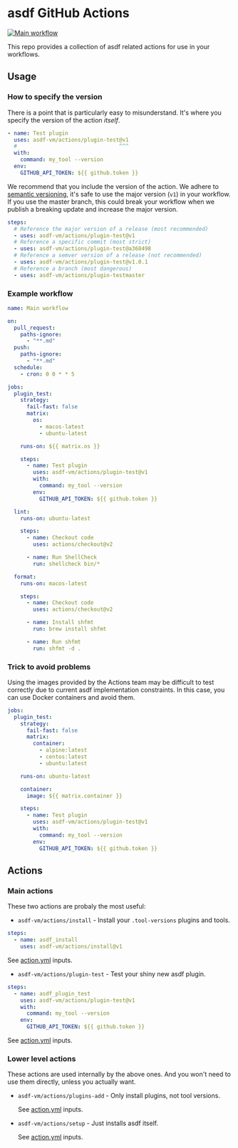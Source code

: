 # asdf GitHub Actions

[![Main workflow](https://github.com/asdf-vm/actions/workflows/Main%20workflow/badge.svg?branch=master)](https://github.com/asdf-vm/actions/actions)

This repo provides a collection of asdf related actions for use in your
workflows.

## Usage

### How to specify the version

There is a point that is particularly easy to misunderstand. It's where you
specify the version of the action _itself_.

```yml
- name: Test plugin
  uses: asdf-vm/actions/plugin-test@v1
  #                                ^^^
  with:
    command: my_tool --version
  env:
    GITHUB_API_TOKEN: ${{ github.token }}
```

We recommend that you include the version of the action. We adhere to
[semantic versioning](https://semver.org), it's safe to use the major version
(`v1`) in your workflow. If you use the master branch, this could break your
workflow when we publish a breaking update and increase the major version.

```yml
steps:
  # Reference the major version of a release (most recommended)
  - uses: asdf-vm/actions/plugin-test@v1
  # Reference a specific commit (most strict)
  - uses: asdf-vm/actions/plugin-test@a368498
  # Reference a semver version of a release (not recommended)
  - uses: asdf-vm/actions/plugin-test@v1.0.1
  # Reference a branch (most dangerous)
  - uses: asdf-vm/actions/plugin-testmaster
```

### Example workflow

```yml
name: Main workflow

on:
  pull_request:
    paths-ignore:
      - "**.md"
  push:
    paths-ignore:
      - "**.md"
  schedule:
    - cron: 0 0 * * 5

jobs:
  plugin_test:
    strategy:
      fail-fast: false
      matrix:
        os:
          - macos-latest
          - ubuntu-latest

    runs-on: ${{ matrix.os }}

    steps:
      - name: Test plugin
        uses: asdf-vm/actions/plugin-test@v1
        with:
          command: my_tool --version
        env:
          GITHUB_API_TOKEN: ${{ github.token }}

  lint:
    runs-on: ubuntu-latest

    steps:
      - name: Checkout code
        uses: actions/checkout@v2

      - name: Run ShellCheck
        run: shellcheck bin/*

  format:
    runs-on: macos-latest

    steps:
      - name: Checkout code
        uses: actions/checkout@v2

      - name: Install shfmt
        run: brew install shfmt

      - name: Run shfmt
        run: shfmt -d .
```

### Trick to avoid problems

Using the images provided by the Actions team may be difficult to test correctly
due to current asdf implementation constraints. In this case, you can use Docker
containers and avoid them.

```yml
jobs:
  plugin_test:
    strategy:
      fail-fast: false
      matrix:
        container:
          - alpine:latest
          - centos:latest
          - ubuntu:latest

    runs-on: ubuntu-latest

    container:
      image: ${{ matrix.container }}

    steps:
      - name: Test plugin
        uses: asdf-vm/actions/plugin-test@v1
        with:
          command: my_tool --version
        env:
          GITHUB_API_TOKEN: ${{ github.token }}
```

## Actions

### Main actions

These two actions are probaly the most useful:

- `asdf-vm/actions/install` - Install your `.tool-versions` plugins and tools.

```yml
steps:
  - name: asdf_install
    uses: asdf-vm/actions/install@v1
```

See [action.yml](install/action.yml) inputs.

- `asdf-vm/actions/plugin-test` - Test your shiny new asdf plugin.

```yml
steps:
  - name: asdf_plugin_test
    uses: asdf-vm/actions/plugin-test@v1
    with:
      command: my_tool --version
    env:
      GITHUB_API_TOKEN: ${{ github.token }}
```

See [action.yml](plugin-test/action.yml) inputs.

### Lower level actions

These actions are used internally by the above ones. And you won't need to use
them directly, unless you actually want.

- `asdf-vm/actions/plugins-add` - Only install plugins, not tool versions.

  See [action.yml](plugins-add/action.yml) inputs.

- `asdf-vm/actions/setup` - Just installs asdf itself.

  See [action.yml](setup/action.yml) inputs.
